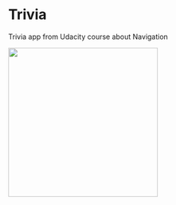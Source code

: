 # Trivia
Trivia app from Udacity course about Navigation

<img src="https://user-images.githubusercontent.com/19710492/99528555-20b5e180-29a7-11eb-885d-b934c3e844f4.png" width="300" />

